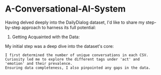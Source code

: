 # A-Conversational-AI-System

Having delved deeply into the DailyDialog dataset, I'd like to share my step-by-step approach to harness its full potential:
1. Getting Acquainted with the Data:

My initial step was a deep dive into the dataset's core:

    I first determined the number of unique conversations in each CSV.
    Curiosity led me to explore the different tags under 'act' and 'emotion' and their prevalence.
    Ensuring data completeness, I also pinpointed any gaps in the data.
